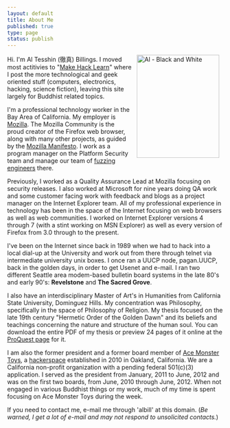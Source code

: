 ```yaml
--- 
layout: default
title: About Me
published: true
type: page
status: publish
---
```

<a href="http://www.flickr.com/photos/albill/6304911027/" title="Al - Black and White by albill, on Flickr"><img src="http://farm7.static.flickr.com/6042/6304911027_bee5677759_m.jpg" width="192" height="240" hspace="10" align="right" alt="Al - Black and White"></a>Hi. I'm Al Tesshin (徹真) Billings. I moved most actitivies to "[Make Hack Learn](http://makehacklearn.org)" where I post the more technological and geek oriented stuff (computers, electronics, hacking, science fiction), leaving this site largely for Buddhist related topics.

I'm a professional technology worker in the Bay Area of California. My employer is [Mozilla](http://www.mozilla.com). The Mozilla Community is the proud creator of the Firefox web browser, along with many other projects, as guided by the [Mozilla Manifesto](http://www.mozilla.org/about/manifesto.html). I work as a program manager on the Platform Security team and manage our team of [fuzzing engineers](http://en.wikipedia.org/wiki/Fuzz_testing) there.

Previously, I worked as a Quality Assurance Lead at Mozilla focusing on security releases. I also worked at Microsoft for nine years doing QA work and some customer facing work with feedback and blogs as a project manager on the Internet Explorer team. All of my professional experience in technology has been in the space of the Internet focusing on web browsers as well as web communities. I worked on Internet Explorer versions 4 through 7 (with a stint working on MSN Explorer) as well as every version of Firefox from 3.0 through to the present.

I've been on the Internet since back in 1989 when we had to hack into a local dial-up at the University and work out from there through telnet via intermediate university unix boxes. I once ran a UUCP node, pagan.UUCP, back in the golden days, in order to get Usenet and e-mail. I ran two different Seattle area modem-based bulletin board systems in the late 80's and early 90's: **Revelstone** and **The Sacred Grove**.

I also have an interdisciplinary Master of Art's in Humanities from California State University, Dominguez Hills. My concentration was Philosophy, specifically in the space of Philosophy of Religion. My thesis focused on the late 19th century "Hermetic Order of the Golden Dawn" and its beliefs and teachings concerning the nature and structure of the human soul. You can download the entire PDF of my thesis or preview 24 pages of it online at the [ProQuest page](http://proquest.umi.com/pqdweb?did=1472152931&Fmt=2&clientId%20=79356&RQT=309&VName=PQD) for it.

I am also the former president and a former board member of [Ace Monster Toys](http://acemonstertoys.org), a [hackerspace](http://en.wikipedia.org/wiki/Hackerspace) established in 2010 in Oakland, California. We are a California non-profit organization with a pending federal 501(c)(3) application. I served as the president from January, 2011 to June, 2012 and was on the first two boards, from June, 2010 through June, 2012. When not engaged in various Buddhist things or my work, much of my time is spent focusing on Ace Monster Toys during the week.

If you need to contact me, e-mail me through 'albill' at this domain. (<em>Be warned, I get a lot of e-mail and may not respond to unsolicited contacts.</em>)
